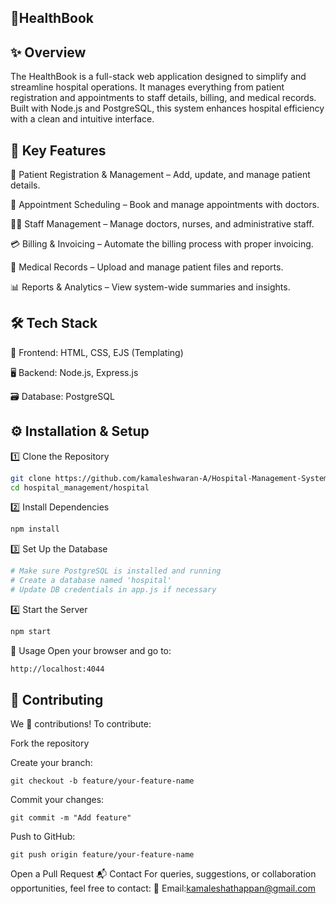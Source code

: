 ## 🏥HealthBook
## ✨ Overview
The HealthBook is a full-stack web application designed to simplify and streamline hospital operations. It manages everything from patient registration and appointments to staff details, billing, and medical records. Built with Node.js and PostgreSQL, this system enhances hospital efficiency with a clean and intuitive interface.

## 🚀 Key Features
📝 Patient Registration & Management – Add, update, and manage patient details.

📅 Appointment Scheduling – Book and manage appointments with doctors.

👨‍⚕️ Staff Management – Manage doctors, nurses, and administrative staff.

💳 Billing & Invoicing – Automate the billing process with proper invoicing.

🧾 Medical Records – Upload and manage patient files and reports.

📊 Reports & Analytics – View system-wide summaries and insights.

## 🛠️ Tech Stack
🎨 Frontend: HTML, CSS, EJS (Templating)

🖥️ Backend: Node.js, Express.js

🗃️ Database: PostgreSQL



## ⚙️ Installation & Setup
1️⃣ Clone the Repository
``` sh
git clone https://github.com/kamaleshwaran-A/Hospital-Management-System.git
cd hospital_management/hospital
```

2️⃣ Install Dependencies
``` sh
npm install
```
3️⃣ Set Up the Database
```sh
# Make sure PostgreSQL is installed and running
# Create a database named 'hospital'
# Update DB credentials in app.js if necessary
```
4️⃣ Start the Server
``` sh
npm start
```
🧪 Usage
Open your browser and go to:
``` sh
http://localhost:4044
```
## 🤝 Contributing
We 💙 contributions!
To contribute:

Fork the repository

Create your branch:
```
git checkout -b feature/your-feature-name
```

Commit your changes:
```
git commit -m "Add feature"
```

Push to GitHub:
```
git push origin feature/your-feature-name
```

Open a Pull Request
📬 Contact
For queries, suggestions, or collaboration opportunities, feel free to contact:
📧 Email:kamaleshathappan@gmail.com
